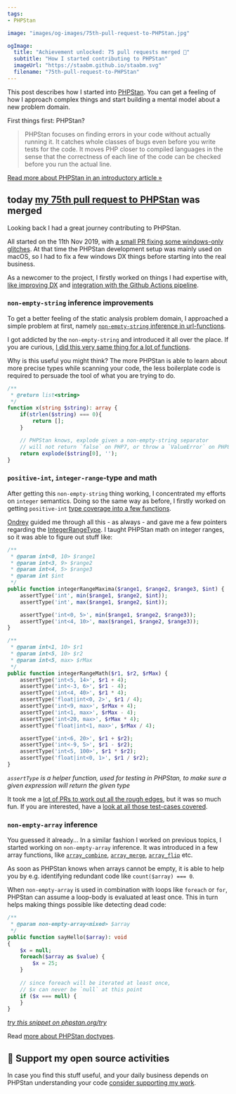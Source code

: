```yaml
---
tags:
- PHPStan

image: "images/og-images/75th-pull-request-to-PHPStan.jpg"

ogImage:
  title: "Achievement unlocked: 75 pull requests merged 🎉"
  subtitle: "How I started contributing to PHPStan"
  imageUrl: "https://staabm.github.io/staabm.svg"
  filename: "75th-pull-request-to-PHPStan"
---
```


This post describes how I started into [PHPStan](https://phpstan.org/). You can get a feeling of how I approach complex things and start building a mental model about a new problem domain.

First things first: PHPStan?

> PHPStan focuses on finding errors in your code without actually running it. It catches whole classes of bugs even before you write tests for the code. It moves PHP closer to compiled languages in the sense that the correctness of each line of the code can be checked before you run the actual line.

[Read more about PHPStan in an introductory article »](https://phpstan.org/blog/find-bugs-in-your-code-without-writing-tests)


## today [my 75th pull request to PHPStan](https://twitter.com/markusstaab/status/1493167116056465416) was merged

Looking back I had a great journey contributing to PHPStan.

All started on the 11th Nov 2019, with [a small PR fixing some windows-only glitches](https://github.com/phpstan/phpstan-src/pull/8).
At that time the PHPStan development setup was mainly used on macOS, so I had to fix a few windows DX things before starting into the real business.

As a newcomer to the project, I firstly worked on things I had expertise with, [like improving DX](https://github.com/phpstan/phpstan-src/pull/51) and [integration with the Github Actions pipeline](https://github.com/phpstan/phpstan-src/pull/317).


### `non-empty-string` inference improvements

To get a better feeling of the static analysis problem domain, I approached a simple problem at first, namely [`non-empty-string` inference in url-functions](https://github.com/phpstan/phpstan-src/pull/575).

I got addicted by the `non-empty-string` and introduced it all over the place.
If you are curious, [I did this very same thing for a lot of functions](https://github.com/phpstan/phpstan-src/pulls?q=is%3Apr+sort%3Aupdated-desc+author%3Astaabm+is%3Amerged++non-empty-string).

Why is this useful you might think? The more PHPStan is able to learn about more precise types while scanning your code,
the less boilerplate code is required to persuade the tool of what you are trying to do.

```php
/**
 * @return list<string>
 */
function x(string $string): array {
    if(strlen($string) === 0){
        return [];
    }

    // PHPStan knows, explode given a non-empty-string separator
    // will not return `false` on PHP7, or throw a `ValueError` on PHP8+
    return explode($string[0], '');
}
```

### `positive-int`, `integer-range`-type and math

After getting this `non-empty-string` thing working, I concentrated my efforts on `integer` semantics.
Doing so the same way as before, I firstly worked on getting `positive-int` [type coverage into a few functions](https://github.com/phpstan/phpstan-src/pulls?q=is%3Apr+sort%3Aupdated-desc+author%3Astaabm+is%3Amerged+positive-int).

[Ondrey](https://github.com/ondrejmirtes) guided me through all this - as always - and gave me a few pointers regarding the [IntegerRangeType](https://github.com/phpstan/phpstan-src/blob/e12b4c487c9c7401a7434b682666a4209099349d/src/Type/IntegerRangeType.php).
I taught PHPStan math on integer ranges, so it was able to figure out stuff like:

```php
/**
 * @param int<0, 10> $range1
 * @param int<3, 9> $range2
 * @param int<4, 5> $range3
 * @param int $int
 */
public function integerRangeMaxima($range1, $range2, $range3, $int) {
    assertType('int', min($range1, $range2, $int));
    assertType('int', max($range1, $range2, $int));

    assertType('int<0, 5>', min($range1, $range2, $range3));
    assertType('int<4, 10>', max($range1, $range2, $range3));
}

/**
 * @param int<1, 10> $r1
 * @param int<5, 10> $r2
 * @param int<5, max> $rMax
 */
public function integerRangeMath($r1, $r2, $rMax) {
    assertType('int<5, 14>', $r1 + 4);
    assertType('int<-3, 6>', $r1 - 4);
    assertType('int<4, 40>', $r1 * 4);
    assertType('float|int<0, 2>', $r1 / 4);
    assertType('int<9, max>', $rMax + 4);
    assertType('int<1, max>', $rMax - 4);
    assertType('int<20, max>', $rMax * 4);
    assertType('float|int<1, max>', $rMax / 4);

    assertType('int<6, 20>', $r1 + $r2);
    assertType('int<-9, 5>', $r1 - $r2);
    assertType('int<5, 100>', $r1 * $r2);
    assertType('float|int<0, 1>', $r1 / $r2);
}
```

_`assertType` is a helper function, used for testing in PHPStan, to make sure a given expression will return the given type_

It took me a [lot of PRs to work out all the rough edges](https://github.com/phpstan/phpstan-src/pulls?q=is%3Apr+sort%3Aupdated-desc+author%3Astaabm+is%3Amerged+range), but it was so much fun.
If you are interested, have a [look at all those test-cases covered](https://github.com/staabm/phpstan-src/blob/c4a662ac6c3ec63f063238880b243b5399c34fcc/tests/PHPStan/Analyser/data/integer-range-types.php#L198-L331).


### `non-empty-array` inference

You guessed it already... In a similar fashion I worked on previous topics, I started working on `non-empty-array` inference. It was introduced in a few array functions, like [`array_combine`](https://github.com/phpstan/phpstan-src/pull/578), [`array_merge`](https://github.com/phpstan/phpstan-src/pull/581), [`array_flip`](https://github.com/phpstan/phpstan-src/pull/583) etc.

As soon as PHPStan knows when arrays cannot be empty, it is able to help you by e.g. identifying redundant code like `count($array) === 0`.

When `non-empty-array` is used in combination with loops like `foreach` or `for`, PHPStan can assume a loop-body is evaluated at least once.
This in turn helps making things possible like detecting dead code:

```php
/**
 * @param non-empty-array<mixed> $array
 */
public function sayHello($array): void
{
    $x = null;
    foreach($array as $value) {
        $x = 25;
    }
    
    // since foreach will be iterated at least once,
    // $x can never be `null` at this point
    if ($x === null) { 
    }
}
```
_[try this snippet on phpstan.org/try](https://phpstan.org/r/597e97ed-eef8-401a-85f9-abb28526316e)_


Read [more about PHPStan doctypes](https://phpstan.org/writing-php-code/phpdoc-types).


## 💌 Support my open source activities

In case you find this stuff useful, and your daily business depends on PHPStan understanding your code [consider supporting my work](https://github.com/sponsors/staabm). 
